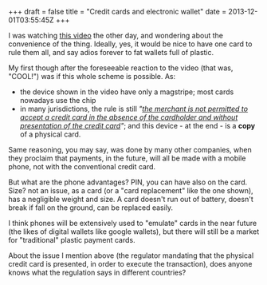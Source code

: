 +++
draft = false
title = "Credit cards and electronic wallet"
date = 2013-12-01T03:55:45Z
+++

I was watching [this video](http://www.onlycoin.com) the other day, and wondering about the convenience of the thing. Ideally, yes, it would be nice to have one card to rule them all, and say adios forever to fat wallets full of plastic.

My first though after the foreseeable reaction to the video (that was, "COOL!") was if this whole scheme is possible. As:


- the device shown in the video have only a magstripe; most cards nowadays use the chip
- in many jurisdictions, the rule is still _"[the merchant is not permitted to accept a credit card in the absence of the cardholder and without presentation of the credit card](http://linkis.com/wF1Yi)"_; and this device - at the end - is a **copy** of a physical card.


Same reasoning, you may say, was done by many other companies, when they proclaim that payments, in the future, will all be made with a mobile phone, not with the conventional credit card. 

But what are the phone advantages? PIN, you can have also on the card. Size? not an issue, as a card (or a "card replacement" like the one shown), has a negligible weight and size. A card doesn't run out of battery, doesn't break if fall on the ground, can be replaced easily. 

I think phones will be extensively used to "emulate" cards in the near future (the likes of digital wallets like google wallets), but there will still be a market for "traditional" plastic payment cards. 

About the issue I mention above (the regulator mandating that the physical credit card is presented, in order to execute the transaction), does anyone knows what the regulation says in different countries?
